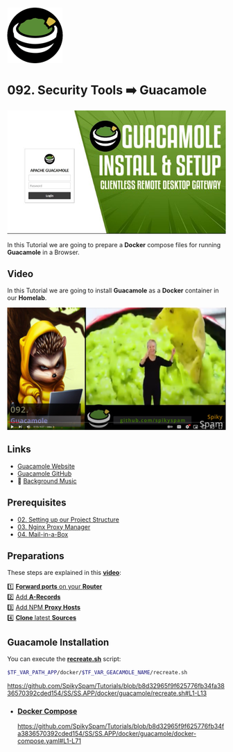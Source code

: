 ![Guacamole](_assets/images/guacamole.png)
# 092. Security Tools ➡️ Guacamole

![Guacamole Banner](_assets/images/guacamole-banner.png)

In this Tutorial we are going to prepare a **Docker** compose files for running **Guacamole** in a Browser.

## Video

In this Tutorial we are going to install **Guacamole** as a **Docker** container in our **Homelab**.

[![Video](_assets/images/guacamole-video.png)](https://youtu.be/fW64ZxgtUHk)

## Links

- [Guacamole Website](https://guacamole.apache.org)
- [Guacamole GitHub](https://github.com/apache/guacamole-client)
- 🎺 [Background Music](https://freesound.org/people/Sunsai/sounds/415804)

## Prerequisites

- [02. Setting up our Project Structure](../../02_setting_up_our_project_structure/README.md)
- [03. Nginx Proxy Manager](../../03_nginx_proxy_manager/README.md)
- [04. Mail-in-a-Box](../../04_mail_in_a_box/README.md)

## Preparations

These steps are explained in this **[video](https://youtu.be/8UoNDwNV4R8)**:

1️⃣ [**Forward ports** on your **Router**](../05_databases/README.md#forward-ports-router) \
2️⃣ [Add **A-Records**](../05_databases/README.md#add-a-record) \
3️⃣ [Add NPM **Proxy Hosts**](../05_databases/README.md#npm-proxy-host) \
4️⃣ [**Clone** latest **Sources**](../05_databases/README.md#latest-sources)

## Guacamole Installation

You can execute the **[recreate.sh](../../SS/SS.APP/docker/guacamole/recreate.sh)** script:

```bash
$TF_VAR_PATH_APP/docker/$TF_VAR_GEACAMOLE_NAME/recreate.sh
```

https://github.com/SpikySpam/Tutorials/blob/b8d32965f9f625776fb34fa3836570392cded154/SS/SS.APP/docker/guacamole/recreate.sh#L1-L13

- ### [Docker Compose](../SS/S#S.APP/docker/guacamole/docker-compose.yaml)

  https://github.com/SpikySpam/Tutorials/blob/b8d32965f9f625776fb34fa3836570392cded154/SS/SS.APP/docker/guacamole/docker-compose.yaml#L1-L71
